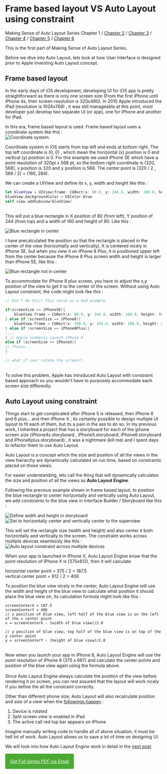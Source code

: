 # Frame based layout VS Auto Layout using constraint

Making Sense of Auto Layout Series
Chapter 1 / [Chapter 2](https://fluffy.es/how-auto-layout-calculates-view-position-and-size/) / [Chapter 3](https://fluffy.es/why-missing-constraints-appear/) / [Chapter 4](https://fluffy.es/why-conflicting-constraint-happen/) / [Chapter 5](https://fluffy.es/what-is-intrinsic-content-size/) / [Chapter 6](https://fluffy.es/what-is-constraint-priority/)

This is the first part of Making Sense of Auto Layout Series.

Before we dive into Auto Layout, lets look at how User Interface is designed prior to Apple inventing Auto Layout concept.

## Frame based layout  
In the early days of iOS development, developing UI for iOS app is pretty straightforward as there is only one screen size (From the first iPhone until iPhone 4s, their screen resolution is 320x480). In 2010 Apple introduced the iPad (resolution is 1024x768) , it was still manageable at this point, most developer just develop two separate UI (or app), one for iPhone and another for iPad. 

In this era, frame based layout is used. Frame based layout uses a coordinate system like this :  
![Coordinate system](https://iosimage.s3.amazonaws.com/2018/5-frame-vs-autolayout/coordinatesystem.png)

Coordinate system in iOS starts from top left and ends at bottom right. The top left coordinate is (0, 0) , which mean the horizontal (x) position is 0 and vertical (y) position is 0. For this example we used iPhone SE which have a point resolution of 320pt x 568 pt, so the bottom right coordinate is (320, 568), x position is 320 and y position is 568. The center point is (320 / 2 , 568 / 2) = (160, 284).

We can create a UIView and define its x, y, width and height like this : 
```swift
let blueView = UIView(frame: CGRect(x: 80.0, y: 244.0, width: 160.0, height: 80.0))
blueView.backgroundColor = UIColor.blue
self.view.addSubview(blueView)
```
<br>
This will put a blue rectangle in X position of 80 (from left), Y position of 244 (from top) and a width of 160 and height of 80. Like this :  

![Blue rectangle in center](https://iosimage.s3.amazonaws.com/2018/5-frame-vs-autolayout/blueRectangle.png)  

I have precalculated the position so that the rectangle is placed in the center of the view (horizontally and vertically). It is centered nicely in iPhone SE, but when you view it on iPhone 8 Plus, it is positioned upper left from the center because the iPhone 8 Plus screen width and height is larger than iPhone SE, like this :  

![Blue rectangle not in center](https://iosimage.s3.amazonaws.com/2018/5-frame-vs-autolayout/blueRectangle8plus.png)

To accommodate for iPhone 8 plus screen, you have to adjust the x,y position of the view to get it to the center of the screen. Without using Auto Layout constraint, the code might look like this : 

```swift
// Don't do this! This serve as a bad example

if(screenSize == iPhoneSE){
    blueView.frame = CGRect(x: 80.0, y: 244.0, width: 160.0, height: 80.0)
} else if (screenSize == iPhone8){
    blueView.frame = CGRect(x: 100.0, y: 284.0, width: 160.0, height: 80.0)
} else if (screenSize == iPhone8Plus){
....
} // Apple suddenly launch iPhone X
else if (screenSize == iPhoneX){
// ffuuuu...
}

// what if user rotate the screen?!
```
<br>
To solve this problem, Apple has introduced Auto Layout with constraint based approach so you wouldn't have to purposely accommodate each screen size differently.

## Auto Layout using constraint  
Things start to get complicated after iPhone 5 is released, then iPhone 6 and 6 plus... and then iPhone X , its certainly possible to design multiple UI layout to fit each of them, but its a pain in the ass to do so. In my previous work, I inherited a project that has a storyboard for each of the iphone screen size (iPhone4s.storyboard , iPhone5.storyboard, iPhone6.storyboard and iPhone6plus.storyboard) , it was a nightmare (kill me) and I spent days to refactor them to use Auto Layout.

Auto Layout is a concept which the size and position of all the views in the view hierarchy are dynamically calculated on run time, based on constraints placed on those views. 

For easier understanding, lets call the thing that will dynamically calculates the size and position of all the views as **Auto Layout Engine**.

Following the previous example shown in frame based layout, to position the blue rectangle to center horizontally and vertically using Auto Layout, we add constraints to the blue view in Interface Builder / Storyboard like this :  

![Define width and height in storyboard](https://iosimage.s3.amazonaws.com/2018/5-frame-vs-autolayout/widthheightconstant.png)  
![Set to horizontally center and vertically center to the superview](https://iosimage.s3.amazonaws.com/2018/5-frame-vs-autolayout/xycenter.png)

This will set the rectangle size (width and height) and also center it both horizontally and vertically to the screen. The constraint works across multiple devices seamlessly like this :  
![Auto layout constraint across multiple devices](https://iosimage.s3.amazonaws.com/2018/5-frame-vs-autolayout/autolayoutmultipledevices.png)

When your app is launched in iPhone X, Auto Layout Engine know that the point resolution of iPhone X is (375x812), then it will calculate    

horizontal center point  = 375 / 2 = 187.5   
vertical center point = 812 / 2 = 406   

To position the blue view nicely in the center, Auto Layout Engine will use the width and height of the blue view to calculate what position it should place the blue view on, its calculation formula might look like this :  

```
screenCenterX = 187.5
screenCenterY = 406
// x position of blue view, left half of the blue view is on the left of the x center point
x = screenCenterX - (width of blue view)/2.0

// y position of blue view, top half of the blue view is on top of the y center point
y = screenCenterY - (height of blue view)/2.0
```

<br>
Now when you launch your app in iPhone 8, Auto Layout Engine will use the point resolution of iPhone 8 (375 x 667) and calculate the center points and position of the blue view again using the formula above.
<br>
<br>
Since Auto Layout Engine always calculate the position of the view before rendering it on screen, you can rest assured that the layout will work nicely if you define the all the constraint correctly.

Other than different phone size, Auto Layout will also recalculate position and size of a view when the [followings happen](https://developer.apple.com/library/content/documentation/UserExperience/Conceptual/AutolayoutPG/#//apple_ref/doc/uid/TP40010853-CH7-SW2) : 

1. Device is rotated
2. Split screen view is enabled in iPad
3. The active call red top bar appears on iPhone

Imagine manually writing code to handle all of above situation, it must be hell lot of work. Auto Layout allows us to save a lot of time on designing UI.

We will look into how Auto Layout Engine work in detail in the [next post](https://fluffy.es/how-auto-layout-calculates-view-position-and-size/).

<br>
<a href="https://www.getdrip.com/forms/448009646/submissions/new" target="_blank" data-drip-show-form="448009646" style="background-color:#4baa33; color:#fff; padding: 1rem; border-radius:4px;">Get Full Series PDF via Email</a>